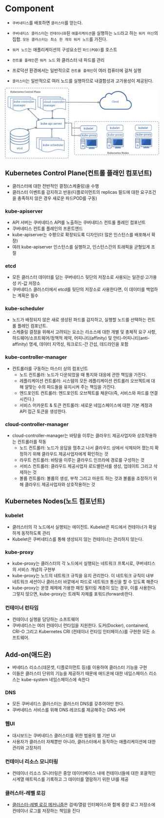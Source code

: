 # Component

- `쿠버네티스`를 배포하면 `클러스터`를 얻는다.
- `쿠버네티스 클러스터`는 `컨테이너화`된 `애플리케이션`을 실행하는 `노드`라고 하는 `워커 머신`의 집합. `모든 클러스터는 최소 한 개의 워커 노드`를 가진다.

- `워커 노드`는 애플리케이션의 구성요소인 `파드(POD)`를 호스트
- `컨트롤 플레인`은 `워커 노드` 와 클러스터 내 파드를 관리
- 프로덕션 환경에서는 일반적으로 `컨트롤 플레인`이 여러 컴퓨터에 걸쳐 실행
- `클러스터`는 일반적으로 여러 노드를 실행하므로 내결함성과 고가용성이 제공된다.

![구성도](./images/components-of-kubernetes.png)

## Kubernetes Control Plane(컨트롤 플래인 컴포넌트)

- 클러스터에 대한 전반적인 결정(스케줄링)을 수행
- 클러스터 이벤트를 감지하고 반응(디플로이먼트의 replicas 필드에 대한 요구조건을 충족하지 않은 경우 새로운 파드POD를 구동)

### kube-apiserver

- API 서버는 쿠버네티스 API를 노출하는 쿠버네티스 컨트롤 플레인 컴포넌트
- 쿠버네티스 컨트롤 플레인의 프론트엔드
- kube-apiserver는 수평으로 확장되도록 디자인(더 많은 인스턴스를 배포해서 확장)
- 여러 kube-apiserver 인스턴스를 실행하고, 인스턴스간의 트래픽을 균형있게 조절

### etcd

- 모든 클러스터 데이터를 담는 쿠버네티스 뒷단의 저장소로 사용되는 일관성·고가용성 키-값 저장소
- 쿠버네티스 클러스터에서 etcd를 뒷단의 저장소로 사용한다면, 이 데이터를 백업하는 계획은 필수

### kube-scheduler

- 노드가 배정되지 않은 새로 생성된 파드를 감지하고, 실행할 노드를 선택하는 컨트롤 플레인 컴포넌트.
- 스케줄링 결정을 위해서 고려되는 요소는 리소스에 대한 개별 및 총체적 요구 사항, 하드웨어/소프트웨어/정책적 제약, 어피니티(affinity) 및 안티-어피니티(anti-affinity) 명세, 데이터 지역성, 워크로드-간 간섭, 데드라인을 포함

### kube-controller-manager

- 컨트롤러를 구동하는 마스터 상의 컴포넌트
  - 노드 컨트롤러: 노드가 다운되었을 때 통지와 대응에 관한 책임을 가진다.
  - 레플리케이션 컨트롤러: 시스템의 모든 레플리케이션 컨트롤러 오브젝트에 대해 알맞는 수의 파드들을 유지시켜 주는 책임을 가진다.
  - 엔드포인트 컨트롤러: 엔드포인트 오브젝트를 채운다(즉, 서비스와 파드를 연결시킨다.)
  - 서비스 어카운트 & 토큰 컨트롤러: 새로운 네임스페이스에 대한 기본 계정과 API 접근 토큰을 생성한다.

### cloud-controller-manager

- cloud-controller-manager는 바탕을 이루는 클라우드 제공사업자와 상호작용하는 컨트롤러를 작동
  - 노드 컨트롤러: 노드가 응답을 멈추고 나서 클라우드 상에서 삭제되어 졌는지 확정하기 위해 클라우드 제공사업자에게 확인하는 것
  - 라우트 컨트롤러: 바탕을 이루는 클라우드 인프라에 경로를 구성하는 것
  - 서비스 컨트롤러: 클라우드 제공사업자 로드밸런서를 생성, 업데이트 그리고 삭제하는 것
  - 볼륨 컨트롤러: 볼륨의 생성, 부착 그리고 마운트 하는 것과 볼륨을 조정하기 위해 클라우드 제공사업자와 상호작용하는 것

## Kubernetes Nodes(노드 컴포넌트)

### kubelet

- 클러스터의 각 노드에서 실행되는 에이전트. Kubelet은 파드에서 컨테이너가 확실하게 동작하도록 관리
- Kubelet은 쿠버네티스를 통해 생성되지 않는 컨테이너는 관리하지 않는다.

### kube-proxy

- kube-proxy는 클러스터의 각 노드에서 실행되는 네트워크 프록시로, 쿠버네티스의 서비스 개념의 구현부
- kube-proxy는 노드의 네트워크 규칙을 유지 관리한다. 이 네트워크 규칙이 내부 네트워크 세션이나 클러스터 바깥에서 파드로 네트워크 통신을 할 수 있도록 해준다
- kube-proxy는 운영 체제에 가용한 패킷 필터링 계층이 있는 경우, 이를 사용한다. 그렇지 않으면, kube-proxy는 트래픽 자체를 포워드(forward)한다.

### 컨테이너 런타임

- 컨테이너 실행을 담당하는 소프트웨어
- 쿠버네티스는 여러 컨테이너 런타임을 지원한다. 도커(Docker), containerd, CRI-O 그리고 Kubernetes CRI (컨테이너 런타임 인터페이스)를 구현한 모든 소프트웨어.

## Add-on(애드온)

- 버네티스 리소스(데몬셋, 디플로이먼트 등)를 이용하여 클러스터 기능을 구현
- 이들은 클러스터 단위의 기능을 제공하기 때문에 애드온에 대한 네임스페이스 리소스는 kube-system 네임스페이스에 속한다

### DNS

- 모든 쿠버네티스 클러스터는 클러스터 DNS를 갖추어야만 한다.
- 쿠버네티스 서비스를 위해 DNS 레코드를 제공해주는 DNS 서버

### 웹UI

- 대시보드는 쿠버네티스 클러스터를 위한 범용의 웹 기반 UI
- 사용자가 클러스터 자체뿐만 아니라, 클러스터에서 동작하는 애플리케이션에 대한 관리와 고장처리

### 컨테이너 리소스 모니터링

- 컨테이너 리소스 모니터링은 중앙 데이터베이스 내에 컨테이너들에 대한 포괄적인 시계열 매트릭스를 기록하고 그 데이터를 열람하기 위한 UI를 제공

### 클러스터-레벨 로깅

- [클러스터-레벨 로깅 메커니즘](https://kubernetes.io/docs/concepts/cluster-administration/logging/)은 검색/열람 인터페이스와 함께 중앙 로그 저장소에 컨테이너 로그를 저장하는 책임을 진다
